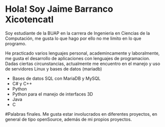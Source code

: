 # Hola! Soy Jaime Barranco Xicotencatl
Soy estudiante de la BUAP en la carrera de  Ingenieria en Ciencias de la Computación, me gusta lo que hago por ello no me limito en lo que programo.

He practicado varios lenguajes personal, academincamente  y laboralmente, me gusta el desarrollo de aplicaciones con lenguajes de programacion.
Dadas ciertas circunstancias, actualmente me encuentro en el manejo  y uso de servidores Linux y bases de datos (mariadb)
- Bases de datos SQL con MariaDB y MySQL
- C# y C++
- Python
- Python para el manejo de interfaces 3D
- Java
- C

#Palabras finales.
Me gusta estar involucrados en diferentes proyectos, en general de tipo openSource, además de mi propios proyectos.
